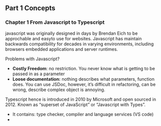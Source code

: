 ## Part 1 Concepts

### Chapter 1 From Javascript to Typescript

javascript was originally designed in days by Brendan Eich to be approchable and easyto use for websites. Javascript has maintain backwards compatibility for decades in varying environments, including browsers embedded applications and server runtimes. 

Problems with Javascript? 

- **Costly Freedom**: no restriction. You never know what is getting to be passed in as a parameter
- **Loose documentation:** nothing describes what parameters, function does. You can use JSDoc, however, it’s difficult in refactoring, can be wrong, describe complex object is annoying.

Typescript hence is introduced in 2010 by Microsoft and open sourced in 2012. Known as “superset of JavaScript” or “Javascript with Types”.

- It contains: type checker, compiler and language services (VS code)
-
